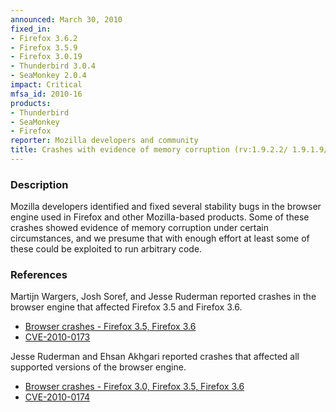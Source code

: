 ```yaml
---
announced: March 30, 2010
fixed_in:
- Firefox 3.6.2
- Firefox 3.5.9
- Firefox 3.0.19
- Thunderbird 3.0.4
- SeaMonkey 2.0.4
impact: Critical
mfsa_id: 2010-16
products:
- Thunderbird
- SeaMonkey
- Firefox
reporter: Mozilla developers and community
title: Crashes with evidence of memory corruption (rv:1.9.2.2/ 1.9.1.9/ 1.9.0.19)
---
```


<h3>Description</h3>

<p>Mozilla developers identified and fixed several stability bugs in
the browser engine used in Firefox and other Mozilla-based
products. Some of these crashes showed evidence of memory corruption
under certain circumstances, and we presume that with enough effort at
least some of these could be exploited to run arbitrary code.</p>

<h3>References</h3>

<p>Martijn Wargers, Josh Soref, and Jesse Ruderman reported crashes in
the browser engine that affected Firefox 3.5 and Firefox 3.6.</p>
<ul>
  <li><a href="https://bugzilla.mozilla.org/buglist.cgi?bug_id=488850,491722,499862,496011,542136">Browser crashes - Firefox 3.5, Firefox 3.6</a></li>
  <li><a class="ex-ref" href="http://cve.mitre.org/cgi-bin/cvename.cgi?name=CVE-2010-0173">CVE-2010-0173</a></li>
</ul>

<p>Jesse Ruderman and Ehsan Akhgari reported crashes that affected
all supported versions of the browser engine.</p>
<ul>
  <li><a href="https://bugzilla.mozilla.org/buglist.cgi?bug_id=499844,546530">Browser crashes - Firefox 3.0, Firefox 3.5, Firefox 3.6</a></li>
  <li><a class="ex-ref" href="http://cve.mitre.org/cgi-bin/cvename.cgi?name=CVE-2010-0174">CVE-2010-0174</a></li>
</ul>




